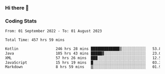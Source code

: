 ### Hi there 👋

<!--
**Girrafeec/girrafeec** is a ✨ _special_ ✨ repository because its `README.md` (this file) appears on your GitHub profile.

Here are some ideas to get you started:

- 🔭 I’m currently working on ...
- 🌱 I’m currently learning ...
- 👯 I’m looking to collaborate on ...
- 🤔 I’m looking for help with ...
- 💬 Ask me about ...
- 📫 How to reach me: ...
- 😄 Pronouns: ...
- ⚡ Fun fact: ...
-->

### Coding Stats
<!--START_SECTION:waka-->

```txt
From: 01 September 2022 - To: 01 August 2023

Total Time: 457 hrs 59 mins

Kotlin                 246 hrs 28 mins █████████████▒░░░░░░░░░░░   53.82 %
Java                   105 hrs 43 mins █████▓░░░░░░░░░░░░░░░░░░░   23.08 %
XML                    57 hrs 26 mins  ███░░░░░░░░░░░░░░░░░░░░░░   12.54 %
JavaScript             15 hrs 19 mins  █░░░░░░░░░░░░░░░░░░░░░░░░   03.34 %
Markdown               8 hrs 59 mins   ▒░░░░░░░░░░░░░░░░░░░░░░░░   01.96 %
```

<!--END_SECTION:waka-->
